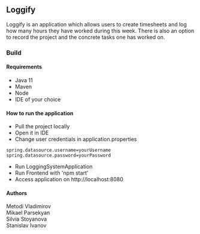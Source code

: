 ## Loggify

Loggify is an application which allows users to create timesheets and log 
how many hours they have worked during this week. There is also an option to record the project and the concrete tasks one has worked on.  

### Build  

#### Requirements  
* Java 11   
* Maven  
* Node  
* IDE of your choice  

#### How to run the application  
* Pull the project locally  
* Open it in IDE  
* Change user credentials in application.properties   
```
spring.datasource.username=yourUsername
spring.datasource.password=yourPassword
```   
* Run LoggingSystemApplication  
* Run Frontend with 'npm start'  
* Access application on http://localhost:8080  
  
#### Authors  
Metodi Vladimirov  
Mikael Parsekyan  
Silvia Stoyanova  
Stanislav Ivanov  


